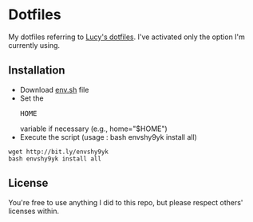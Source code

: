 # Dotfiles

My dotfiles referring to [Lucy's dotfiles](https://github.com/e9t/dotfiles).
I've activated only the option I'm currently using.

## Installation

- Download [env.sh](http://bit.ly/envshy9yk) file
- Set the <pre>HOME</pre> variable if necessary (e.g., home="$HOME")
- Execute the script (usage : bash envshy9yk install all)

```
wget http://bit.ly/envshy9yk
bash envshy9yk install all
```

## License

You're free to use anything I did to this repo, but please respect others' licenses within.
